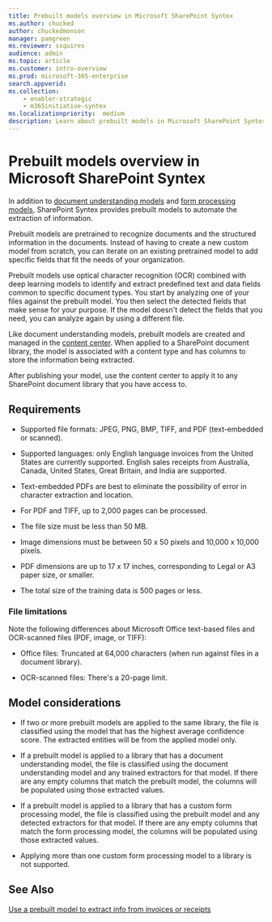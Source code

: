 ```yaml
---
title: Prebuilt models overview in Microsoft SharePoint Syntex
ms.author: chucked
author: chuckedmonson
manager: pamgreen
ms.reviewer: ssquires
audience: admin
ms.topic: article
ms.customer: intro-overview
ms.prod: microsoft-365-enterprise
search.appverid: 
ms.collection: 
    - enabler-strategic
    - m365initiative-syntex
ms.localizationpriority:  medium
description: Learn about prebuilt models in Microsoft SharePoint Syntex.
---
```


# Prebuilt models overview in Microsoft SharePoint Syntex

In addition to [document understanding models](document-understanding-overview.md) and [form processing models](form-processing-overview.md), SharePoint Syntex provides prebuilt models to automate the extraction of information.

Prebuilt models are pretrained to recognize documents and the structured information in the documents. Instead of having to create a new custom model from scratch, you can iterate on an existing pretrained model to add specific fields that fit the needs of your organization. 

Prebuilt models use optical character recognition (OCR) combined with deep learning models to identify and extract predefined text and data fields common to specific document types. You start by analyzing one of your files against the prebuilt model. You then select the detected fields that make sense for your purpose. If the model doesn't detect the fields that you need, you can analyze again by using a different file.

Like document understanding models, prebuilt models are created and managed in the [content center](create-a-content-center.md). When applied to a SharePoint document library, the model is associated with a content type and has columns to store the information being extracted. 

After publishing your model, use the content center to apply it to any SharePoint document library that you have access to.  

## Requirements

- Supported file formats: JPEG, PNG, BMP, TIFF, and PDF (text-embedded or scanned).

- Supported languages: only English language invoices from the United States are currently supported. English sales receipts from Australia, Canada, United States, Great Britain, and India are supported.

- Text-embedded PDFs are best to eliminate the possibility of error in character extraction and location.

- For PDF and TIFF, up to 2,000 pages can be processed.

- The file size must be less than 50 MB.

- Image dimensions must be between 50 x 50 pixels and 10,000 x 10,000 pixels.

- PDF dimensions are up to 17 x 17 inches, corresponding to Legal or A3 paper size, or smaller.

- The total size of the training data is 500 pages or less.

### File limitations

Note the following differences about Microsoft Office text-based files and OCR-scanned files (PDF, image, or TIFF):

- Office files: Truncated at 64,000 characters (when run against files in a document library).

- OCR-scanned files: There's a 20-page limit.  

## Model considerations

- If two or more prebuilt models are applied to the same library, the file is classified using the model that has the highest average confidence score. The extracted entities will be from the applied model only.

- If a prebuilt model is applied to a library that has a document understanding model, the file is classified using the document understanding model and any trained extractors for that model. If there are any empty columns that match the prebuilt model, the columns  will be populated using those extracted values.

- If a prebuilt model is applied to a library that has a custom form processing model, the file is classified using the prebuilt model and any detected extractors for that model. If there are any empty columns that match the form processing model, the columns will be populated using those extracted values.

- Applying more than one custom form processing model to a library is not supported.


## See Also

[Use a prebuilt model to extract info from invoices or receipts](prebuilt-overview.md)
 

